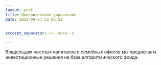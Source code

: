 ```yaml
---
layout: post
title: Доверительное управление
date: 2022-09-27 22:06:52


excerpt_separator: <!--more-->

---
```


Владельцам частных капиталов и семейных офисов мы предлагаем инвестиционные решения на
базе алгоритмического фонда.





<!--more-->


